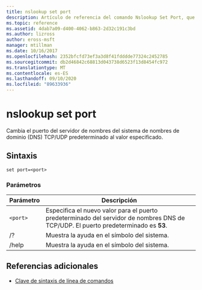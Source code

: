 ```yaml
---
title: nslookup set port
description: Artículo de referencia del comando Nslookup Set Port, que cambia el puerto del servidor de nombres del sistema de nombres de dominio (DNS) TCP/UDP predeterminado al valor especificado.
ms.topic: reference
ms.assetid: 4dab7a09-d400-4062-b863-2d32c191c3bd
ms.author: lizross
author: eross-msft
manager: mtillman
ms.date: 10/16/2017
ms.openlocfilehash: 2352bfcfd73ef3a3d8f41fdddde77324c2452785
ms.sourcegitcommit: db2d46842c68813d043738d6523f13d8454fc972
ms.translationtype: MT
ms.contentlocale: es-ES
ms.lasthandoff: 09/10/2020
ms.locfileid: "89633936"
---
```

# <a name="nslookup-set-port"></a>nslookup set port

Cambia el puerto del servidor de nombres del sistema de nombres de dominio (DNS) TCP/UDP predeterminado al valor especificado.

## <a name="syntax"></a>Sintaxis

```
set port=<port>
```

### <a name="parameters"></a>Parámetros

| Parámetro | Descripción |
| ---------- | ---------- |
| `<port>` | Especifica el nuevo valor para el puerto predeterminado del servidor de nombres DNS de TCP/UDP. El puerto predeterminado es **53**. |
| /? | Muestra la ayuda en el símbolo del sistema. |
| /help | Muestra la ayuda en el símbolo del sistema. |

## <a name="additional-references"></a>Referencias adicionales

- [Clave de sintaxis de línea de comandos](command-line-syntax-key.md)
